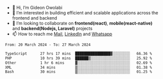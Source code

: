 - 👋 Hi, I’m Gideon Owolabi
- 👀 I’m interested in building efficient and scalable applications across the frontend and backend
- 💞️ I’m looking to collaborate on <b>frontend(react)</b>, <b>mobile(react-native)</b> and <b>backend(Nodejs, Laravel)</b> projects
- 📫 How to reach me <a href="mailto:gideoniyin2021@gmail.com">Mail</a>, <a href="https://www.linkedin.com/in/gideon-owolabi-9b667a232/">LinkedIn</a> and <a href="https://wa.me/2348055377085">Whatsapp</a>

<!---
gude1/gude1 is a ✨ special ✨ repository because its `README.md` (this file) appears on your GitHub profile.
You can click the Preview link to take a look at your changes.
--->

<!--START_SECTION:waka-->

```txt
From: 20 March 2024 - To: 27 March 2024

TypeScript      27 hrs 17 mins  ████████████████▓░░░░░░░░   66.36 %
PHP             10 hrs 39 mins  ██████▒░░░░░░░░░░░░░░░░░░   25.92 %
Other           1 hr 6 mins     ▓░░░░░░░░░░░░░░░░░░░░░░░░   02.69 %
XML             34 mins         ▒░░░░░░░░░░░░░░░░░░░░░░░░   01.38 %
Bash            30 mins         ▒░░░░░░░░░░░░░░░░░░░░░░░░   01.25 %
```

<!--END_SECTION:waka-->
